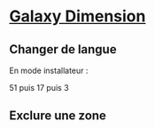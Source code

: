 # [Galaxy Dimension](readme.md)

## Changer de langue

En mode installateur :

51 puis 17 puis 3

## Exclure une zone

## 